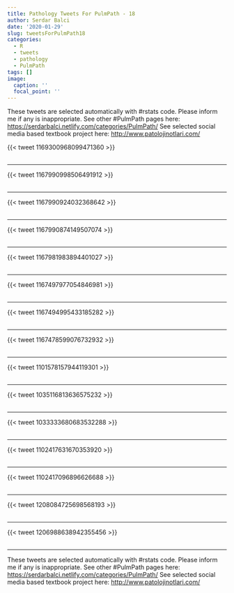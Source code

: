 ```yaml
---
title: Pathology Tweets For PulmPath - 18
author: Serdar Balci
date: '2020-01-29'
slug: tweetsForPulmPath18
categories:
  - R
  - tweets
  - pathology
  - PulmPath
tags: []
image:
  caption: ''
  focal_point: ''
---
```



These tweets are selected automatically with #rstats code. Please inform me if any is inappropriate.
See other #PulmPath pages here: https://serdarbalci.netlify.com/categories/PulmPath/ 
See selected social media based textbook project here: http://www.patolojinotlari.com/

{{< tweet 1169300968099471360 >}}
<br>
<br>
<hr>
{{< tweet 1167990998506491912 >}}
<br>
<br>
<hr>
{{< tweet 1167990924032368642 >}}
<br>
<br>
<hr>
{{< tweet 1167990874149507074 >}}
<br>
<br>
<hr>
{{< tweet 1167981983894401027 >}}
<br>
<br>
<hr>
{{< tweet 1167497977054846981 >}}
<br>
<br>
<hr>
{{< tweet 1167494995433185282 >}}
<br>
<br>
<hr>
{{< tweet 1167478599076732932 >}}
<br>
<br>
<hr>
{{< tweet 1101578157944119301 >}}
<br>
<br>
<hr>
{{< tweet 1035116813636575232 >}}
<br>
<br>
<hr>
{{< tweet 1033333680683532288 >}}
<br>
<br>
<hr>
{{< tweet 1102417631670353920 >}}
<br>
<br>
<hr>
{{< tweet 1102417096896626688 >}}
<br>
<br>
<hr>
{{< tweet 1208084725698568193 >}}
<br>
<br>
<hr>
{{< tweet 1206988638942355456 >}}
<br>
<br>
<hr>


These tweets are selected automatically with #rstats code. Please inform me if any is inappropriate.
See other #PulmPath pages here: https://serdarbalci.netlify.com/categories/PulmPath/ 
See selected social media based textbook project here: http://www.patolojinotlari.com/
